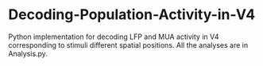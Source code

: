 # Decoding-Population-Activity-in-V4
Python implementation for decoding LFP and MUA activity in V4 corresponding to stimuli different spatial positions. All the analyses are in Analysis.py.
